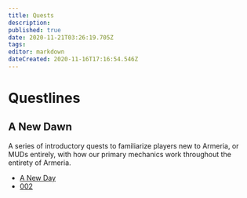 ```yaml
---
title: Quests
description: 
published: true
date: 2020-11-21T03:26:19.705Z
tags: 
editor: markdown
dateCreated: 2020-11-16T17:16:54.546Z
---
```


# Questlines
## A New Dawn
A series of introductory quests to familiarize players new to Armeria, or MUDs entirely, with how our primary mechanics work throughout the entirety of Armeria.
- [A New Day](/world/quests/a-new-day)
- [002](/world/quests/002)